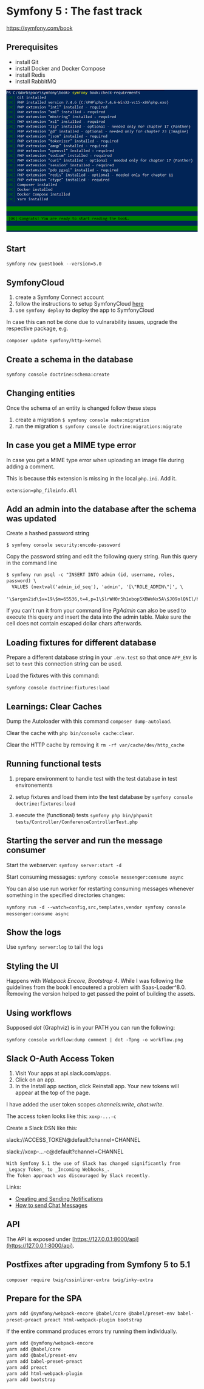 # Symfony 5 : The fast track

https://symfony.com/book

## Prerequisites

- install Git
- install Docker and Docker Compose
- install Redis
- install RabbitMQ

![image](./images/check-requirements.png)

## Start

`symfony new guestbook --version=5.0`

## SymfonyCloud

1. create a Symfony Connect account
2. follow the instructions to setup SymfonyCloud [here](https://symfony.com/doc/current/cloud/getting-started.html#installing-the-cli-tool)
3. use `symfony deploy` to deploy the app to SymfonyCloud

In case this can not be done due to vulnarability issues, upgrade the respective package, e.g.

`composer update symfony/http-kernel`

## Create a schema in the database

`symfony console doctrine:schema:create`

## Changing entities

Once the schema of an entity is changed follow these steps

1. create a migration `$ symfony console make:migration`
2. run the migration `$ symfony console doctrine:migrations:migrate`

## In case you get a MIME type error

In case you get a MIME type error when uploading an image file during adding a comment.

This is because this extension is missing in the local `php.ini`. Add it.

`extension=php_fileinfo.dll`

## Add an admin into the database after the schema was updated

Create a hashed password string

```
$ symfony console security:encode-password
```

Copy the password string and edit the following query string.
Run this query in the command line

```
$ symfony run psql -c "INSERT INTO admin (id, username, roles, password) \
  VALUES (nextval('admin_id_seq'), 'admin', '[\"ROLE_ADMIN\"]', \
  '\$argon2id\$v=19\$m=65536,t=4,p=1\$lrWH0r5h1ebopSXBWeNx5A\$J09olQNIl/hzka+DiV7Umd8dsiN0sSAz3GBJoqbb3h8')"
```

If you can't run it from your command line *PgAdmin* can also be used to execute this query and insert the data into the admin table. Make sure the cell does not contain escaped dollar chars afterwards.

## Loading fixtures for different database

Prepare a different database string in your `.env.test` so that once `APP_ENV` is set to `test` this connection string can be used.

Load the fixtures with this command:

`symfony console doctrine:fixtures:load`

## Learnings: Clear Caches

Dump the Autoloader with this command `composer dump-autoload`.

Clear the cache with `php bin/console cache:clear`.

Clear the HTTP cache by removing it `rm -rf var/cache/dev/http_cache`

## Running functional tests

1. prepare environment to handle test with the test database in test environements

2. setup fixtures and load them into the test database by `symfony console doctrine:fixtures:load`

3. execute the (functional) tests `symfony php bin/phpunit tests/Controller/ConferenceControllerTest.php`

## Starting the server and run the message consumer

Start the webserver: `symfony server:start -d`

Start consuming messages: `symfony console messenger:consume async`

You can also use run worker for restarting consuming messages whenever something in the specified directories changes:

`symfony run -d --watch=config,src,templates,vendor symfony console messenger:consume async`

## Show the logs

Use `symfony server:log` to tail the logs

## Styling the UI

Happens with _Webpack Encore_, _Bootstrap 4_.
While I was following the guidelines from the book I encoutered a problem with Saas-Loader^8.0.
Removing the version helped to get passed the point of building the assets.

## Using workflows

Supposed _dot_ (Graphviz) is in your PATH you can run the following:

`symfony console workflow:dump comment | dot -Tpng -o workflow.png`

## Slack O-Auth Access Token

1. Visit Your apps at api.slack.com/apps.
2. Click on an app.
3. In the Install app section, click Reinstall app. Your new tokens will appear at the top of the page.

I have added the user token scopes _channels:write_, _chat:write_.

The access token looks like this: 
`xoxp-...-c`

Create a Slack DSN like this:

slack://ACCESS_TOKEN@default?channel=CHANNEL

slack://xoxp-...-c@default?channel=CHANNEL

~~~
With Symfony 5.1 the use of Slack has changed significantly from _Legacy Token_ to _Incoming Webhooks_.
The Token approach was discouraged by Slack recently.
~~~

Links:
- [Creating and Sending Notifications](https://symfony.com/doc/current/notifier.html)
- [How to send Chat Messages](https://symfony.com/doc/current/notifier/chatters.html)

## API

The API is exposed under [https://127.0.0.1:8000/api](https://127.0.0.1:8000/api).

## Postfixes after upgrading from Symfony 5 to 5.1

`composer require twig/cssinliner-extra twig/inky-extra`

## Prepare for the SPA

`yarn add @symfony/webpack-encore @babel/core @babel/preset-env babel-preset-preact preact html-webpack-plugin bootstrap`

If the entire command produces errors try running them individually.

~~~
yarn add @symfony/webpack-encore
yarn add @babel/core
yarn add @babel/preset-env
yarn add babel-preset-preact
yarn add preact
yarn add html-webpack-plugin
yarn add bootstrap
~~~